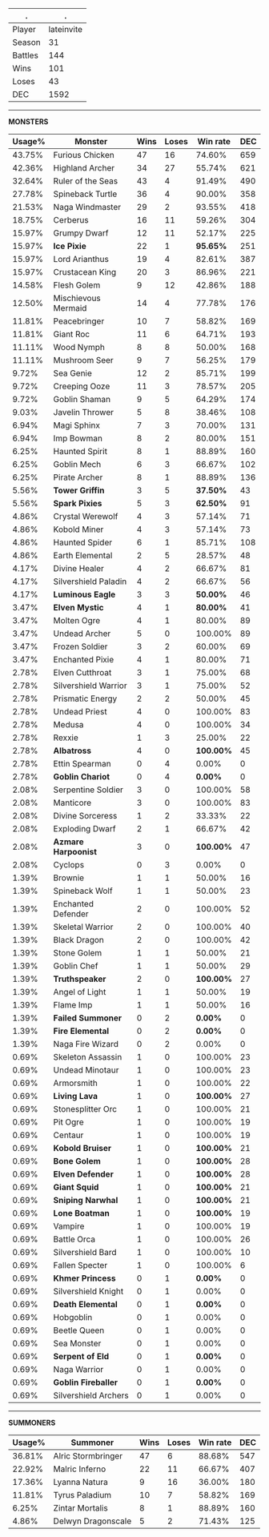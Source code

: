 .|.
|-|-
Player|lateinvite
Season|31
Battles|144
Wins|101
Loses|43
DEC|1592

---
**MONSTERS**

Usage%|Monster|Wins|Loses|Win rate|DEC|
-|-|-|-|-|-|
43.75%|Furious Chicken|47|16|74.60%|659|
42.36%|Highland Archer|34|27|55.74%|621|
32.64%|Ruler of the Seas|43|4|91.49%|490|
27.78%|Spineback Turtle|36|4|90.00%|358|
21.53%|Naga Windmaster|29|2|93.55%|418|
18.75%|Cerberus|16|11|59.26%|304|
15.97%|Grumpy Dwarf|12|11|52.17%|225|
15.97%|**Ice Pixie**|22|1|**95.65%**|251|
15.97%|Lord Arianthus|19|4|82.61%|387|
15.97%|Crustacean King|20|3|86.96%|221|
14.58%|Flesh Golem|9|12|42.86%|188|
12.50%|Mischievous Mermaid|14|4|77.78%|176|
11.81%|Peacebringer|10|7|58.82%|169|
11.81%|Giant Roc|11|6|64.71%|193|
11.11%|Wood Nymph|8|8|50.00%|168|
11.11%|Mushroom Seer|9|7|56.25%|179|
9.72%|Sea Genie|12|2|85.71%|199|
9.72%|Creeping Ooze|11|3|78.57%|205|
9.72%|Goblin Shaman|9|5|64.29%|174|
9.03%|Javelin Thrower|5|8|38.46%|108|
6.94%|Magi Sphinx|7|3|70.00%|131|
6.94%|Imp Bowman|8|2|80.00%|151|
6.25%|Haunted Spirit|8|1|88.89%|160|
6.25%|Goblin Mech|6|3|66.67%|102|
6.25%|Pirate Archer|8|1|88.89%|136|
5.56%|**Tower Griffin**|3|5|**37.50%**|43|
5.56%|**Spark Pixies**|5|3|**62.50%**|91|
4.86%|Crystal Werewolf|4|3|57.14%|71|
4.86%|Kobold Miner|4|3|57.14%|73|
4.86%|Haunted Spider|6|1|85.71%|108|
4.86%|Earth Elemental|2|5|28.57%|48|
4.17%|Divine Healer|4|2|66.67%|81|
4.17%|Silvershield Paladin|4|2|66.67%|56|
4.17%|**Luminous Eagle**|3|3|**50.00%**|46|
3.47%|**Elven Mystic**|4|1|**80.00%**|41|
3.47%|Molten Ogre|4|1|80.00%|89|
3.47%|Undead Archer|5|0|100.00%|89|
3.47%|Frozen Soldier|3|2|60.00%|69|
3.47%|Enchanted Pixie|4|1|80.00%|71|
2.78%|Elven Cutthroat|3|1|75.00%|68|
2.78%|Silvershield Warrior|3|1|75.00%|52|
2.78%|Prismatic Energy|2|2|50.00%|45|
2.78%|Undead Priest|4|0|100.00%|83|
2.78%|Medusa|4|0|100.00%|34|
2.78%|Rexxie|1|3|25.00%|22|
2.78%|**Albatross**|4|0|**100.00%**|45|
2.78%|Ettin Spearman|0|4|0.00%|0|
2.78%|**Goblin Chariot**|0|4|**0.00%**|0|
2.08%|Serpentine Soldier|3|0|100.00%|58|
2.08%|Manticore|3|0|100.00%|83|
2.08%|Divine Sorceress|1|2|33.33%|22|
2.08%|Exploding Dwarf|2|1|66.67%|42|
2.08%|**Azmare Harpoonist**|3|0|**100.00%**|47|
2.08%|Cyclops|0|3|0.00%|0|
1.39%|Brownie|1|1|50.00%|16|
1.39%|Spineback Wolf|1|1|50.00%|23|
1.39%|Enchanted Defender|2|0|100.00%|52|
1.39%|Skeletal Warrior|2|0|100.00%|40|
1.39%|Black Dragon|2|0|100.00%|42|
1.39%|Stone Golem|1|1|50.00%|21|
1.39%|Goblin Chef|1|1|50.00%|29|
1.39%|**Truthspeaker**|2|0|**100.00%**|27|
1.39%|Angel of Light|1|1|50.00%|19|
1.39%|Flame Imp|1|1|50.00%|16|
1.39%|**Failed Summoner**|0|2|**0.00%**|0|
1.39%|**Fire Elemental**|0|2|**0.00%**|0|
1.39%|Naga Fire Wizard|0|2|0.00%|0|
0.69%|Skeleton Assassin|1|0|100.00%|23|
0.69%|Undead Minotaur|1|0|100.00%|23|
0.69%|Armorsmith|1|0|100.00%|22|
0.69%|**Living Lava**|1|0|**100.00%**|27|
0.69%|Stonesplitter Orc|1|0|100.00%|21|
0.69%|Pit Ogre|1|0|100.00%|19|
0.69%|Centaur|1|0|100.00%|19|
0.69%|**Kobold Bruiser**|1|0|**100.00%**|21|
0.69%|**Bone Golem**|1|0|**100.00%**|28|
0.69%|**Elven Defender**|1|0|**100.00%**|28|
0.69%|**Giant Squid**|1|0|**100.00%**|21|
0.69%|**Sniping Narwhal**|1|0|**100.00%**|21|
0.69%|**Lone Boatman**|1|0|**100.00%**|19|
0.69%|Vampire|1|0|100.00%|19|
0.69%|Battle Orca|1|0|100.00%|26|
0.69%|Silvershield Bard|1|0|100.00%|10|
0.69%|Fallen Specter|1|0|100.00%|6|
0.69%|**Khmer Princess**|0|1|**0.00%**|0|
0.69%|Silvershield Knight|0|1|0.00%|0|
0.69%|**Death Elemental**|0|1|**0.00%**|0|
0.69%|Hobgoblin|0|1|0.00%|0|
0.69%|Beetle Queen|0|1|0.00%|0|
0.69%|Sea Monster|0|1|0.00%|0|
0.69%|**Serpent of Eld**|0|1|**0.00%**|0|
0.69%|Naga Warrior|0|1|0.00%|0|
0.69%|**Goblin Fireballer**|0|1|**0.00%**|0|
0.69%|Silvershield Archers|0|1|0.00%|0|

---
**SUMMONERS**

Usage%|Summoner|Wins|Loses|Win rate|DEC|
-|-|-|-|-|-|
36.81%|Alric Stormbringer|47|6|88.68%|547|
22.92%|Malric Inferno|22|11|66.67%|407|
17.36%|Lyanna Natura|9|16|36.00%|180|
11.81%|Tyrus Paladium|10|7|58.82%|169|
6.25%|Zintar Mortalis|8|1|88.89%|160|
4.86%|Delwyn Dragonscale|5|2|71.43%|125|
